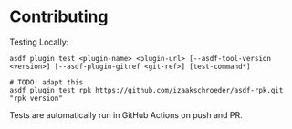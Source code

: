 # Contributing

Testing Locally:

```shell
asdf plugin test <plugin-name> <plugin-url> [--asdf-tool-version <version>] [--asdf-plugin-gitref <git-ref>] [test-command*]

# TODO: adapt this
asdf plugin test rpk https://github.com/izaakschroeder/asdf-rpk.git "rpk version"
```

Tests are automatically run in GitHub Actions on push and PR.
